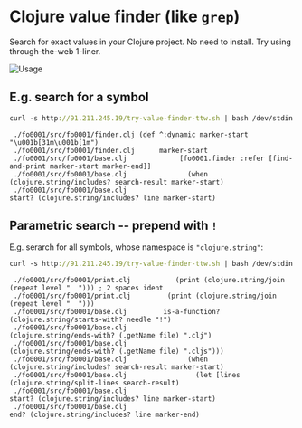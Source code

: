 Clojure value finder (like `grep`)
==================================

Search for exact values in your Clojure project. No need to install. Try using through-the-web 1-liner.

![Usage](http://91.211.245.19/fo0001-usage.png)


E.g. search for a symbol
------------------------
```clojure
curl -s http://91.211.245.19/try-value-finder-ttw.sh | bash /dev/stdin "marker-start"
```
```
 ./fo0001/src/fo0001/finder.clj (def ^:dynamic marker-start "\u001b[31m\u001b[1m")
 ./fo0001/src/fo0001/finder.clj      marker-start
 ./fo0001/src/fo0001/base.clj             [fo0001.finder :refer [find-and-print marker-start marker-end]]
 ./fo0001/src/fo0001/base.clj               (when (clojure.string/includes? search-result marker-start)
 ./fo0001/src/fo0001/base.clj                                         start? (clojure.string/includes? line marker-start)
```

Parametric search -- prepend with `!`
-------------------------------------
E.g. serarch for all symbols, whose namespace is `"clojure.string"`:
```clojure
curl -s http://91.211.245.19/try-value-finder-ttw.sh | bash /dev/stdin '!(fn [x] (and (symbol? x) (-> x namespace (= "clojure.string"))))'
```
```
 ./fo0001/src/fo0001/print.clj           (print (clojure.string/join (repeat level "  "))) ; 2 spaces ident
 ./fo0001/src/fo0001/print.clj         (print (clojure.string/join (repeat level "  ")))
 ./fo0001/src/fo0001/base.clj         is-a-function? (clojure.string/starts-with? needle "!")
 ./fo0001/src/fo0001/base.clj                               (clojure.string/ends-with? (.getName file) ".clj")
 ./fo0001/src/fo0001/base.clj                               (clojure.string/ends-with? (.getName file) ".cljs")))
 ./fo0001/src/fo0001/base.clj               (when (clojure.string/includes? search-result marker-start)
 ./fo0001/src/fo0001/base.clj                 (let [lines (clojure.string/split-lines search-result)
 ./fo0001/src/fo0001/base.clj                                         start? (clojure.string/includes? line marker-start)
 ./fo0001/src/fo0001/base.clj                                         end? (clojure.string/includes? line marker-end)
```
